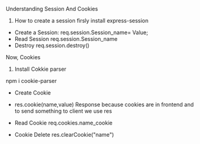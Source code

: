 Understanding Session And Cookies

1. How to create a session 
firsly install express-session

- Create a Session:
req.session.Session_name= Value;
- Read Session
req.session.Session_name
- Destroy
req.session.destroy()

Now, Cookies
1. Install Cokkie parser

npm i cookie-parser

- Create Cookie
- res.cookie(name,value) 
Response because cookies are in frontend and to send something to client we use res

- Read Cookie
 req.cookies.name_cookie

 - Cookie Delete
 res.clearCookie("name")


